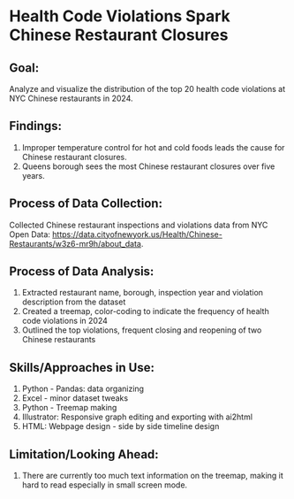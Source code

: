 # Health Code Violations Spark Chinese Restaurant Closures

## Goal:
Analyze and visualize the distribution of the top 20 health code violations at NYC Chinese restaurants in 2024.

## Findings:
1. Improper temperature control for hot and cold foods leads the cause for Chinese restaurant closures.
2. Queens borough sees the most Chinese restaurant closures over five years.

## Process of Data Collection:
Collected Chinese restaurant inspections and violations data from NYC Open Data: https://data.cityofnewyork.us/Health/Chinese-Restaurants/w3z6-mr9h/about_data.
   
## Process of Data Analysis:
1. Extracted restaurant name, borough, inspection year and violation description from the dataset
2. Created a treemap, color-coding to indicate the frequency of health code violations in 2024
3. Outlined the top violations, frequent closing and reopening of two Chinese restaurants

## Skills/Approaches in Use:
1. Python - Pandas: data organizing 
2. Excel - minor dataset tweaks
3. Python - Treemap making
4. Illustrator: Responsive graph editing and exporting with ai2html
5. HTML: Webpage design - side by side timeline design

## Limitation/Looking Ahead:
1. There are currently too much text information on the treemap, making it hard to read especially in small screen mode.

